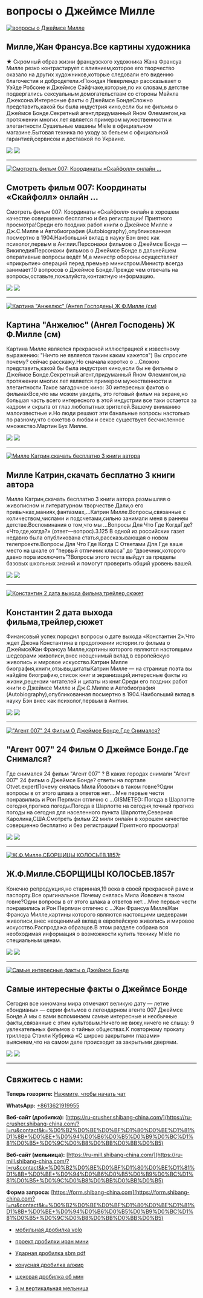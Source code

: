 # вопросы о Джеймсе Милле

<a href="https://swt.shibang-china.com/?l=ru&img&k=%D0%B2%D0%BE%D0%BF%D1%80%D0%BE%D1%81%D1%8B+%D0%BE+%D0%94%D0%B6%D0%B5%D0%B9%D0%BC%D1%81%D0%B5+%D0%9C%D0%B8%D0%BB%D0%BB%D0%B5" target="_blank">![вопросы о Джеймсе Милле](http://static.shibang-china.com/all-800x300/495.jpg)</a>

## Милле,Жан Франсуа.Все картины художника
★ Скромный образ жизни французского художника Жана Франсуа Милле резко контрастирует с влиянием,которое его творчество оказало на других художников,которые следовали его видению благочестия и добродетели.&#171;Покидая Неверленд&#187; рассказывает о Уэйде Робсоне и Джеймсе Сэйфчаке,которые,по их словам,в детстве подвергались сексуальным домогательствам со стороны Майкла Джексона.Интересные факты о Джеймсе БондеСложно представить,какой бы была индустрия кино,если бы не фильмы о Джеймсе Бонде.Секретный агент,придуманный Яном Флемингом,на протяжении многих лет является примером мужественности и элегантности.Сушильные машины Miele в официальном магазине.Бытовая техника по уходу за бельем с официальной гарантией,сервисом и доставкой по Украине.


<a href="https://whatsapp.shibangsoft.com/WhatsApp.php" target="_blank" title="WhatsApp">![](http://static.shibang-china.com/icon/whatsapp.png)</a> <a href="https://swt.shibang-china.com/?l=ru&icon&k=%D0%B2%D0%BE%D0%BF%D1%80%D0%BE%D1%81%D1%8B+%D0%BE+%D0%94%D0%B6%D0%B5%D0%B9%D0%BC%D1%81%D0%B5+%D0%9C%D0%B8%D0%BB%D0%BB%D0%B5" target="_blank">![](http://static.shibang-china.com/icon/chat-ru.png)</a>

---

<a href="https://swt.shibang-china.com/?l=ru&img&k=%D0%B2%D0%BE%D0%BF%D1%80%D0%BE%D1%81%D1%8B+%D0%BE+%D0%94%D0%B6%D0%B5%D0%B9%D0%BC%D1%81%D0%B5+%D0%9C%D0%B8%D0%BB%D0%BB%D0%B5" target="_blank">![Смотреть фильм 007: Координаты &#171;Скайфолл&#187; онлайн …](http://static.shibang-china.com/all-800x300/629.jpg)</a>

## Смотреть фильм 007: Координаты &#171;Скайфолл&#187; онлайн …
Смотреть фильм 007: Координаты &#171;Скайфолл&#187; онлайн в хорошем качестве совершенно бесплатно и без регистрации! Приятного просмотра!Среди его поздних работ книги о Джеймсе Милле и Дж.С.Милле и Автобиография (Autobiography),опубликованная посмертно в 1904.Наибольший вклад в науку Бэн внес как психолог,первым в Англии.Персонажи фильмов о Джеймсе Бонде — ВикипедияПерсонажи фильмов о Джеймсе Бонде.в дальнейшем оперативные вопросы ведёт М,а министр обороны осуществляет &#171;прикрытие&#187; операций перед премьер министром.Министр всегда занимает.10 вопросов о Джеймсе Бонде.Прежде чем отвечать на вопросы,оставьте,пожалуйста,контактную информацию.


<a href="https://whatsapp.shibangsoft.com/WhatsApp.php" target="_blank" title="WhatsApp">![](http://static.shibang-china.com/icon/whatsapp.png)</a> <a href="https://swt.shibang-china.com/?l=ru&icon&k=%D0%B2%D0%BE%D0%BF%D1%80%D0%BE%D1%81%D1%8B+%D0%BE+%D0%94%D0%B6%D0%B5%D0%B9%D0%BC%D1%81%D0%B5+%D0%9C%D0%B8%D0%BB%D0%BB%D0%B5" target="_blank">![](http://static.shibang-china.com/icon/chat-ru.png)</a>

---

<a href="https://swt.shibang-china.com/?l=ru&img&k=%D0%B2%D0%BE%D0%BF%D1%80%D0%BE%D1%81%D1%8B+%D0%BE+%D0%94%D0%B6%D0%B5%D0%B9%D0%BC%D1%81%D0%B5+%D0%9C%D0%B8%D0%BB%D0%BB%D0%B5" target="_blank">![Картина &quot;Анжелюс&quot; (Ангел Господень) Ж Ф.Милле (см)](http://static.shibang-china.com/all-800x300/968.jpg)</a>

## Картина &quot;Анжелюс&quot; (Ангел Господень) Ж Ф.Милле (см)
Картина Милле является прекрасной иллюстрацией к известному выражению: &quot;Ничто не является таким каким кажется&quot;) Вы спросите почему? сейчас расскажу.Но сначала коротко о …Сложно представить,какой бы была индустрия кино,если бы не фильмы о Джеймсе Бонде.Секретный агент,придуманный Яном Флемингом,на протяжении многих лет является примером мужественности и элегантности.Такое загадочное кино: 30 интересных фактов о фильмахВсе,что мы можем увидеть, это готовый фильм на экране,но большая часть всего интересного в этой индустрии все таки остается за кадром и скрыта от глаз любопытных зрителей.Вашему вниманию малоизвестные и.Но люди решают эти банальные вопросы настолько по разному,что сюжетов о любви и сексе существует бесчисленное множество.Мартин Бух Милле.


<a href="https://whatsapp.shibangsoft.com/WhatsApp.php" target="_blank" title="WhatsApp">![](http://static.shibang-china.com/icon/whatsapp.png)</a> <a href="https://swt.shibang-china.com/?l=ru&icon&k=%D0%B2%D0%BE%D0%BF%D1%80%D0%BE%D1%81%D1%8B+%D0%BE+%D0%94%D0%B6%D0%B5%D0%B9%D0%BC%D1%81%D0%B5+%D0%9C%D0%B8%D0%BB%D0%BB%D0%B5" target="_blank">![](http://static.shibang-china.com/icon/chat-ru.png)</a>

---

<a href="https://swt.shibang-china.com/?l=ru&img&k=%D0%B2%D0%BE%D0%BF%D1%80%D0%BE%D1%81%D1%8B+%D0%BE+%D0%94%D0%B6%D0%B5%D0%B9%D0%BC%D1%81%D0%B5+%D0%9C%D0%B8%D0%BB%D0%BB%D0%B5" target="_blank">![Милле Катрин,скачать бесплатно 3 книги автора](http://static.shibang-china.com/all-800x300/1355.jpg)</a>

## Милле Катрин,скачать бесплатно 3 книги автора
Милле Катрин,скачать бесплатно 3 книги автора.размышляя о живописном и литературном творчестве Дали,о его привычках,маниях,фантазмах,…Катрин Милле.Вопросы,связанные с количеством,числами и подсчетами,сильно занимали меня в раннем детстве.Воспоминания о том,что мы …Вопросы Для Что Где КогдаГде? &#171;Что,где,когда?&#187; (ответ—вопрос).3.125 В одной из российских газет недавно была опубликована статья,рассказывающая о новом телепроекте.Вопросы Для Что Где Когда С Ответами Для.Где ваше место на шкале от “первый отличник класса” до “двоечник,которого давно пора исключить”?Вопросы этого теста выйдут за пределы базовых школьных знаний и помогут проверить общий уровень вашей.


<a href="https://whatsapp.shibangsoft.com/WhatsApp.php" target="_blank" title="WhatsApp">![](http://static.shibang-china.com/icon/whatsapp.png)</a> <a href="https://swt.shibang-china.com/?l=ru&icon&k=%D0%B2%D0%BE%D0%BF%D1%80%D0%BE%D1%81%D1%8B+%D0%BE+%D0%94%D0%B6%D0%B5%D0%B9%D0%BC%D1%81%D0%B5+%D0%9C%D0%B8%D0%BB%D0%BB%D0%B5" target="_blank">![](http://static.shibang-china.com/icon/chat-ru.png)</a>

---

<a href="https://swt.shibang-china.com/?l=ru&img&k=%D0%B2%D0%BE%D0%BF%D1%80%D0%BE%D1%81%D1%8B+%D0%BE+%D0%94%D0%B6%D0%B5%D0%B9%D0%BC%D1%81%D0%B5+%D0%9C%D0%B8%D0%BB%D0%BB%D0%B5" target="_blank">![Константин 2 дата выхода фильма,трейлер,сюжет](http://static.shibang-china.com/all-800x300/1123.jpg)</a>

## Константин 2 дата выхода фильма,трейлер,сюжет
Финансовый успех породил вопросы о дате выхода &#171;Константин 2&#187;.Что ждет Джона Константина в продолжении истории.го фильма о ДжеймсеЖан Франсуа Милле,картины которого являются настоящими шедеврами живописи,внес неоценимый вклад в европейскую живопись и мировое искусство.Катрин Милле биография,книги,отзывы,цитатыКатрин Милле — на странице поэта вы найдёте биографию,список книг и экранизаций,интересные факты из жизни,рецензии читателей и цитаты из книг.Среди его поздних работ книги о Джеймсе Милле и Дж.С.Милле и Автобиография (Autobiography),опубликованная посмертно в 1904.Наибольший вклад в науку Бэн внес как психолог,первым в Англии.


<a href="https://whatsapp.shibangsoft.com/WhatsApp.php" target="_blank" title="WhatsApp">![](http://static.shibang-china.com/icon/whatsapp.png)</a> <a href="https://swt.shibang-china.com/?l=ru&icon&k=%D0%B2%D0%BE%D0%BF%D1%80%D0%BE%D1%81%D1%8B+%D0%BE+%D0%94%D0%B6%D0%B5%D0%B9%D0%BC%D1%81%D0%B5+%D0%9C%D0%B8%D0%BB%D0%BB%D0%B5" target="_blank">![](http://static.shibang-china.com/icon/chat-ru.png)</a>

---

<a href="https://swt.shibang-china.com/?l=ru&img&k=%D0%B2%D0%BE%D0%BF%D1%80%D0%BE%D1%81%D1%8B+%D0%BE+%D0%94%D0%B6%D0%B5%D0%B9%D0%BC%D1%81%D0%B5+%D0%9C%D0%B8%D0%BB%D0%BB%D0%B5" target="_blank">![&quot;Агент 007&quot; 24 Фильм О Джеймсе Бонде.Где Снимался?](http://static.shibang-china.com/all-800x300/704.jpg)</a>

## &quot;Агент 007&quot; 24 Фильм О Джеймсе Бонде.Где Снимался?
Где снимался 24 фильм &quot;Агент 007&quot; ? В каких городах снимали &quot;Агент 007&quot; 24 фильм о Джеймсе Бонде? ответы на портале Otvet.expertПочему снялась Мила Йовович в таком говне?Одни вопросы в от этого шлака а ответов нет….Мне первые чести понравились и Рон Перлман отлично с …GISMETEO: Погода в Шарлотте сегодня,прогноз погоды.Погода в Шарлотте на сегодня,точный прогноз погоды на сегодня для населенного пункта Шарлотте,Северная Каролина,США.Смотреть фильм 22 мили онлайн в хорошем качестве совершенно бесплатно и без регистрации! Приятного просмотра!


<a href="https://whatsapp.shibangsoft.com/WhatsApp.php" target="_blank" title="WhatsApp">![](http://static.shibang-china.com/icon/whatsapp.png)</a> <a href="https://swt.shibang-china.com/?l=ru&icon&k=%D0%B2%D0%BE%D0%BF%D1%80%D0%BE%D1%81%D1%8B+%D0%BE+%D0%94%D0%B6%D0%B5%D0%B9%D0%BC%D1%81%D0%B5+%D0%9C%D0%B8%D0%BB%D0%BB%D0%B5" target="_blank">![](http://static.shibang-china.com/icon/chat-ru.png)</a>

---

<a href="https://swt.shibang-china.com/?l=ru&img&k=%D0%B2%D0%BE%D0%BF%D1%80%D0%BE%D1%81%D1%8B+%D0%BE+%D0%94%D0%B6%D0%B5%D0%B9%D0%BC%D1%81%D0%B5+%D0%9C%D0%B8%D0%BB%D0%BB%D0%B5" target="_blank">![Ж.Ф.Милле.СБОРЩИЦЫ КОЛОСЬЕВ.1857г](http://static.shibang-china.com/all-800x300/981.jpg)</a>

## Ж.Ф.Милле.СБОРЩИЦЫ КОЛОСЬЕВ.1857г
Конечно репродукция,но старинная,19 века в своей прекрасной раме и паспорту.Все оригинальное.Почему снялась Мила Йовович в таком говне?Одни вопросы в от этого шлака а ответов нет….Мне первые чести понравились и Рон Перлман отлично с …Жан Франсуа МиллеЖан Франсуа Милле,картины которого являются настоящими шедеврами живописи,внес неоценимый вклад в европейскую живопись и мировое искусство.Распродажа образцов.В этом разделе собрана вся необходимая информация о возможности купить технику Miele по специальным ценам.


<a href="https://whatsapp.shibangsoft.com/WhatsApp.php" target="_blank" title="WhatsApp">![](http://static.shibang-china.com/icon/whatsapp.png)</a> <a href="https://swt.shibang-china.com/?l=ru&icon&k=%D0%B2%D0%BE%D0%BF%D1%80%D0%BE%D1%81%D1%8B+%D0%BE+%D0%94%D0%B6%D0%B5%D0%B9%D0%BC%D1%81%D0%B5+%D0%9C%D0%B8%D0%BB%D0%BB%D0%B5" target="_blank">![](http://static.shibang-china.com/icon/chat-ru.png)</a>

---

<a href="https://swt.shibang-china.com/?l=ru&img&k=%D0%B2%D0%BE%D0%BF%D1%80%D0%BE%D1%81%D1%8B+%D0%BE+%D0%94%D0%B6%D0%B5%D0%B9%D0%BC%D1%81%D0%B5+%D0%9C%D0%B8%D0%BB%D0%BB%D0%B5" target="_blank">![Самые интересные факты о Джеймсе Бонде](http://static.shibang-china.com/all-800x300/500.jpg)</a>

## Самые интересные факты о Джеймсе Бонде
Сегодня все киноманы мира отмечают великую дату — летие &#171;бондианы&#187; — серии фильмов о легендарном агенте 007 Джеймсе Бонде.А мы с вами вспоминаем самые интересные и необычные факты,связанные с этим культовым.Ничего не вижу,ничего не слышу: 9 увлекательных фильмов о тайных обществах.К повторному прокату триллера Стэнли Кубрика &#171;С широко закрытыми глазами&#187; выясняем,что на самом деле происходит за закрытыми дверями.

<a href="https://whatsapp.shibangsoft.com/WhatsApp.php" target="_blank" title="WhatsApp">![](http://static.shibang-china.com/icon/whatsapp.png)</a> <a href="https://swt.shibang-china.com/?l=ru&icon&k=%D0%B2%D0%BE%D0%BF%D1%80%D0%BE%D1%81%D1%8B+%D0%BE+%D0%94%D0%B6%D0%B5%D0%B9%D0%BC%D1%81%D0%B5+%D0%9C%D0%B8%D0%BB%D0%BB%D0%B5" target="_blank">![](http://static.shibang-china.com/icon/chat-ru.png)</a>

---
## Свяжитесь с нами:

**Теперь говорите:** [Нажмите, чтобы начать чат](https://swt.shibang-china.com?l=ru&contact&k=%D0%B2%D0%BE%D0%BF%D1%80%D0%BE%D1%81%D1%8B+%D0%BE+%D0%94%D0%B6%D0%B5%D0%B9%D0%BC%D1%81%D0%B5+%D0%9C%D0%B8%D0%BB%D0%BB%D0%B5)

**WhatsApp:**  [+8613621919955](https://whatsapp.shibangsoft.com/WhatsApp.php)

**Веб-сайт (дробилка):** [https://ru-crusher.shibang-china.com/](https://ru-crusher.shibang-china.com/?l=ru&contact&k=%D0%B2%D0%BE%D0%BF%D1%80%D0%BE%D1%81%D1%8B+%D0%BE+%D0%94%D0%B6%D0%B5%D0%B9%D0%BC%D1%81%D0%B5+%D0%9C%D0%B8%D0%BB%D0%BB%D0%B5)

**Веб-сайт (мельница):** [https://ru-mill.shibang-china.com/](https://ru-mill.shibang-china.com/?l=ru&contact&k=%D0%B2%D0%BE%D0%BF%D1%80%D0%BE%D1%81%D1%8B+%D0%BE+%D0%94%D0%B6%D0%B5%D0%B9%D0%BC%D1%81%D0%B5+%D0%9C%D0%B8%D0%BB%D0%BB%D0%B5)

**Форма запроса:** [https://form.shibang-china.com](https://form.shibang-china.com?l=ru&contact&k=%D0%B2%D0%BE%D0%BF%D1%80%D0%BE%D1%81%D1%8B+%D0%BE+%D0%94%D0%B6%D0%B5%D0%B9%D0%BC%D1%81%D0%B5+%D0%9C%D0%B8%D0%BB%D0%BB%D0%B5)

* [мобильная дробилка volo](../122/%D0%BC%D0%BE%D0%B1%D0%B8%D0%BB%D1%8C%D0%BD%D0%B0%D1%8F%20%D0%B4%D1%80%D0%BE%D0%B1%D0%B8%D0%BB%D0%BA%D0%B0%20volo.md)

* [проект дробилки иран мини](../122/%D0%BF%D1%80%D0%BE%D0%B5%D0%BA%D1%82%20%D0%B4%D1%80%D0%BE%D0%B1%D0%B8%D0%BB%D0%BA%D0%B8%20%D0%B8%D1%80%D0%B0%D0%BD%20%D0%BC%D0%B8%D0%BD%D0%B8.md)

* [Ударная дробилка sbm pdf](../121/%D0%A3%D0%B4%D0%B0%D1%80%D0%BD%D0%B0%D1%8F%20%D0%B4%D1%80%D0%BE%D0%B1%D0%B8%D0%BB%D0%BA%D0%B0%20sbm%20pdf.md)

* [конусная дробилка алжир](../124/%D0%BA%D0%BE%D0%BD%D1%83%D1%81%D0%BD%D0%B0%D1%8F%20%D0%B4%D1%80%D0%BE%D0%B1%D0%B8%D0%BB%D0%BA%D0%B0%20%D0%B0%D0%BB%D0%B6%D0%B8%D1%80.md)

* [щековая дробилка об  мин](../124/%D1%89%D0%B5%D0%BA%D0%BE%D0%B2%D0%B0%D1%8F%20%D0%B4%D1%80%D0%BE%D0%B1%D0%B8%D0%BB%D0%BA%D0%B0%20%D0%BE%D0%B1%20%20%D0%BC%D0%B8%D0%BD.md)

* [3 м вертикальная мельница](../123/3%20%D0%BC%20%D0%B2%D0%B5%D1%80%D1%82%D0%B8%D0%BA%D0%B0%D0%BB%D1%8C%D0%BD%D0%B0%D1%8F%20%D0%BC%D0%B5%D0%BB%D1%8C%D0%BD%D0%B8%D1%86%D0%B0.md)